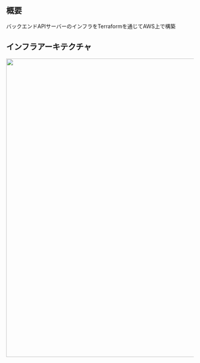 ## 概要
バックエンドAPIサーバーのインフラをTerraformを通じてAWS上で構築

## インフラアーキテクチャ

<img src="https://github.com/user-attachments/assets/b5360d49-6c84-4010-9e0a-91c54726c3a3" width="800">